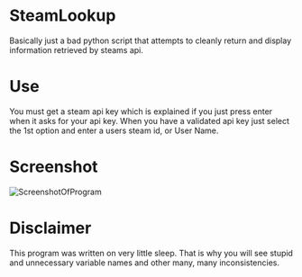# SteamLookup
Basically just a bad python script that attempts to cleanly return and display information retrieved by steams api. 

# Use
You must get a steam api key which is explained if you just press enter when it asks for your api key. 
When you have a validated api key just select the 1st option and enter a users steam id, or User Name.

# Screenshot
![ScreenshotOfProgram](https://cdn.discordapp.com/attachments/803117716243873817/867549241706545182/unknown.png "Program SS")

# Disclaimer
This program was written on very little sleep. That is why you will see stupid and unnecessary variable names and other many, many inconsistencies.
